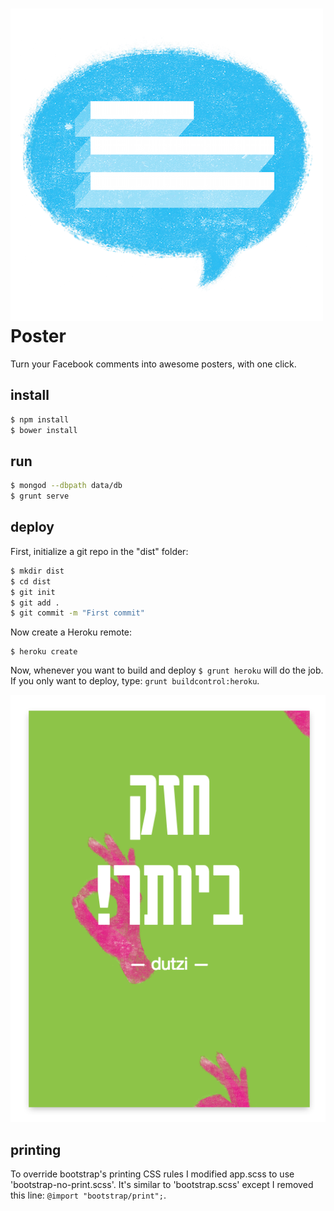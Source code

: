 # ![Poster Logo](assets/logo500x500.png) Poster

Turn your Facebook comments into awesome posters, with one click.

## install

```bash
$ npm install
$ bower install
```

## run

```bash
$ mongod --dbpath data/db
$ grunt serve
```

## deploy

First, initialize a git repo in the "dist" folder:

```bash
$ mkdir dist
$ cd dist
$ git init
$ git add .
$ git commit -m "First commit"
```

Now create a Heroku remote:

```
$ heroku create
```

Now, whenever you want to build and deploy `$ grunt heroku` will do the job.
If you only want to deploy, type: `grunt buildcontrol:heroku`.

![Poster Slogan](assets/slogan.png)

## printing

To override bootstrap's printing CSS rules I modified app.scss to use 'bootstrap-no-print.scss'. It's similar to 'bootstrap.scss' except I removed this line: `@import "bootstrap/print";`.

